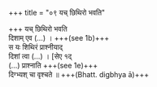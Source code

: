 +++
title = "०९ यच् छिथिरो भवति"

+++
यच् छिथिरो भवति  
दिशाम् एव (…) । +++(see 1b)+++  
स यः शिथिरं प्राश्नीयाद्  
दिशां त्वा (…) । [सेए १द्  
(…) प्राश्नाति +++(see 1e)+++  
दिग्भ्यश् चा वृश्चते ॥ +++(Bhatt. digbhya ā)+++